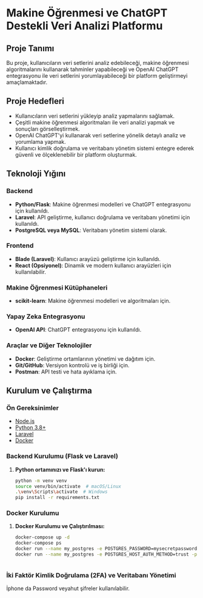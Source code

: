 # **Makine Öğrenmesi ve ChatGPT Destekli Veri Analizi Platformu**

## **Proje Tanımı**

Bu proje, kullanıcıların veri setlerini analiz edebileceği, makine öğrenmesi algoritmalarını kullanarak tahminler yapabileceği ve OpenAI ChatGPT entegrasyonu ile veri setlerini yorumlayabileceği bir platform geliştirmeyi amaçlamaktadır.

## **Proje Hedefleri**

- Kullanıcıların veri setlerini yükleyip analiz yapmalarını sağlamak.
- Çeşitli makine öğrenmesi algoritmaları ile veri analizi yapmak ve sonuçları görselleştirmek.
- OpenAI ChatGPT'yi kullanarak veri setlerine yönelik detaylı analiz ve yorumlama yapmak.
- Kullanıcı kimlik doğrulama ve veritabanı yönetim sistemi entegre ederek güvenli ve ölçeklenebilir bir platform oluşturmak.

## **Teknoloji Yığını**

### **Backend**
- **Python/Flask**: Makine öğrenmesi modelleri ve ChatGPT entegrasyonu için kullanıldı.
- **Laravel**: API geliştirme, kullanıcı doğrulama ve veritabanı yönetimi için kullanıldı.
- **PostgreSQL veya MySQL**: Veritabanı yönetim sistemi olarak.

### **Frontend**
- **Blade (Laravel)**: Kullanıcı arayüzü geliştirme için kullanıldı.
- **React (Opsiyonel)**: Dinamik ve modern kullanıcı arayüzleri için kullanılabilir.

### **Makine Öğrenmesi Kütüphaneleri**
- **scikit-learn**: Makine öğrenmesi modelleri ve algoritmaları için.

### **Yapay Zeka Entegrasyonu**
- **OpenAI API**: ChatGPT entegrasyonu için kullanıldı.

### **Araçlar ve Diğer Teknolojiler**
- **Docker**: Geliştirme ortamlarının yönetimi ve dağıtım için.
- **Git/GitHub**: Versiyon kontrolü ve iş birliği için.
- **Postman**: API testi ve hata ayıklama için.

## **Kurulum ve Çalıştırma**

### **Ön Gereksinimler**
- [Node.js](https://nodejs.org/)
- [Python 3.8+](https://www.python.org/)
- [Laravel](https://laravel.com/)
- [Docker](https://www.docker.com/)

### **Backend Kurulumu (Flask ve Laravel)**

1. **Python ortamınızı ve Flask'ı kurun:**
   ```bash
   python -m venv venv
   source venv/bin/activate  # macOS/Linux
   .\venv\Scripts\activate  # Windows
   pip install -r requirements.txt


### **Docker Kurulumu**

1. **Docker Kurulumu ve Çalıştırılması:**
   ```bash
   docker-compose up -d
   docker-compose ps
   docker run --name my_postgres -e POSTGRES_PASSWORD=mysecretpassword -e POSTGRES_USER=myuser -e POSTGRES_DB=laravel-docker -p 5432:5432 -d postgres
   docker run --name my_postgres -e POSTGRES_HOST_AUTH_METHOD=trust -p 5432:5432 -d postgres



### İki Faktör Kimlik Doğrulama (2FA) ve Veritabanı Yönetimi ##
İphone da Password veyahut şifreler kullanılabilir. 

